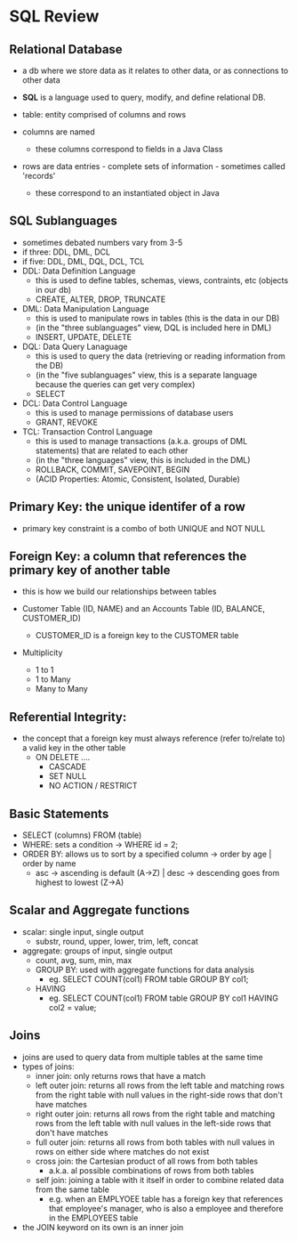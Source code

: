 # SQL Review

## Relational Database
- a db where we store data as it relates to other data, or as connections to other data

- **SQL** is a language used to query, modify, and define relational DB. 
- table: entity comprised of columns and rows
- columns are named 
    - these columns correspond to fields in a Java Class
- rows are data entries - complete sets of information - sometimes called 'records'
    - these correspond to an instantiated object in Java

## SQL Sublanguages
- sometimes debated numbers vary from 3-5
- if three: DDL, DML, DCL
- if five: DDL, DML, DQL, DCL, TCL
- DDL: Data Definition Language
    - this is used to define tables, schemas, views, contraints, etc (objects in our db)
    - CREATE, ALTER, DROP, TRUNCATE
- DML: Data Manipulation Language
    - this is used to manipulate rows in tables (this is the data in our DB)
    - (in the "three sublanguages" view, DQL is included here in DML)
    - INSERT, UPDATE, DELETE
- DQL: Data Query Lanaguage
    - this is used to query the data (retrieving or reading information from the DB)
    - (in the "five sublanguages" view, this is a separate language because the queries can get very complex)
    - SELECT
- DCL: Data Control Language
    - this is used to manage permissions of database users
    - GRANT, REVOKE
- TCL: Transaction Control Language
    - this is used to manage transactions (a.k.a. groups of DML statements) that are related to each other
    - (in the "three languages" view, this is included in the DML)
    - ROLLBACK, COMMIT, SAVEPOINT, BEGIN
    - (ACID Properties: Atomic, Consistent, Isolated, Durable)

## Primary Key: the unique identifer of a row 
- primary key constraint is a combo of both UNIQUE and NOT NULL

## Foreign Key: a column that references the primary key of another table
- this is how we build our relationships between tables
- Customer Table (ID, NAME) and an Accounts Table (ID, BALANCE, CUSTOMER_ID)
    - CUSTOMER_ID is a foreign key to the CUSTOMER table

- Multiplicity
    - 1 to 1
    - 1 to Many
    - Many to Many

## Referential Integrity: 
- the concept that a foreign key must always reference (refer to/relate to) a valid key in the other table
    - ON DELETE ....
        - CASCADE
        - SET NULL
        - NO ACTION / RESTRICT
## Basic Statements
- SELECT (columns) FROM (table)
- WHERE: sets a condition -> WHERE id = 2;
- ORDER BY: allows us to sort by a specified column -> order by age | order by name
    - asc -> ascending is default (A->Z) | desc -> descending goes from highest to lowest (Z->A)

## Scalar and Aggregate functions
- scalar: single input, single output
    - substr, round, upper, lower, trim, left, concat
- aggregate: groups of input, single output
    - count, avg, sum, min, max
    - GROUP BY: used with aggregate functions for data analysis
        - eg. SELECT COUNT(col1) FROM table GROUP BY col1;
    - HAVING
        - eg. SELECT COUNT(col1) FROM table GROUP BY col1
                HAVING col2 = value;

## Joins
- joins are used to query data from multiple tables at the same time
- types of joins: 
    - inner join: only returns rows that have a match
    - left outer join: returns all rows from the left table and matching rows from the right table with null values in the right-side rows that don't have matches
    - right outer join: returns all rows from the right table and matching rows from the left table with null values in the left-side rows that don't have matches
    - full outer join: returns all rows from both tables with null values in rows on either side where matches do not exist
    - cross join: the Cartesian product of all rows from both tables
        - a.k.a. al possible combinations of rows from both tables
    - self join: joining a table with it itself in order to combine related data from the same table
        - e.g. when an EMPLYOEE table has a foreign key that references that employee's manager, who is also a employee and therefore in the EMPLOYEES table
- the JOIN keyword on its own is an inner join